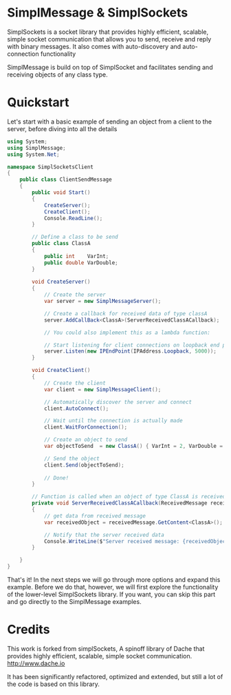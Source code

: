 SimplMessage & SimplSockets
===========

SimplSockets is a socket library that provides highly efficient, scalable, simple socket communication that allows you to send, receive and reply with binary messages. It also comes with auto-discovery and auto-connection functionality 

SimplMessage is build on top of SimplSocket and facilitates sending and receiving objects of any class type.


Quickstart
===========

Let's start with a basic example of sending an object from a client to the server, before diving into all the details

```csharp
using System;
using SimplMessage;
using System.Net;

namespace SimplSocketsClient
{
    public class ClientSendMessage
    {
        public void Start()
        {
            CreateServer();
            CreateClient();
            Console.ReadLine();            
        }

        // Define a class to be send
        public class ClassA
        {
            public int    VarInt;
            public double VarDouble;
        }
   
        void CreateServer()
        {
            // Create the server
            var server = new SimplMessageServer();

            // Create a callback for received data of type classA
            server.AddCallBack<ClassA>(ServerReceivedClassACallback);

            // You could also implement this as a lambda function:

            // Start listening for client connections on loopback end point
            server.Listen(new IPEndPoint(IPAddress.Loopback, 5000));
        }

        void CreateClient()
        {
            // Create the client
            var client = new SimplMessageClient();

            // Automatically discover the server and connect
            client.AutoConnect();

            // Wait until the connection is actually made
            client.WaitForConnection();

            // Create an object to send
            var objectToSend  = new ClassA() { VarInt = 2, VarDouble = 2.5 };

            // Send the object
            client.Send(objectToSend);
            
            // Done!
        }

        // Function is called when an object of type ClassA is received 
        private void ServerReceivedClassACallback(ReceivedMessage receivedMessage)
        {
            // get data from received message
            var receivedObject = receivedMessage.GetContent<ClassA>();

            // Notify that the server received data
            Console.WriteLine($"Server received message: {receivedObject.VarDouble}, {receivedObject.VarInt}");
        }

    }
}
```

That's it! In the next steps we will go through more options and expand this example. Before we do that, however, we will first explore the functionality of the lower-level SimplSockets library. If you want, you can skip this part and go directly to the SimplMessage examples.

Credits
===========

This work is forked from simplSockets, A spinoff library of Dache that provides highly efficient, scalable, simple socket communication. http://www.dache.io

It has been significantly refactored, optimized and extended, but still a lot of the code is based on this library.
